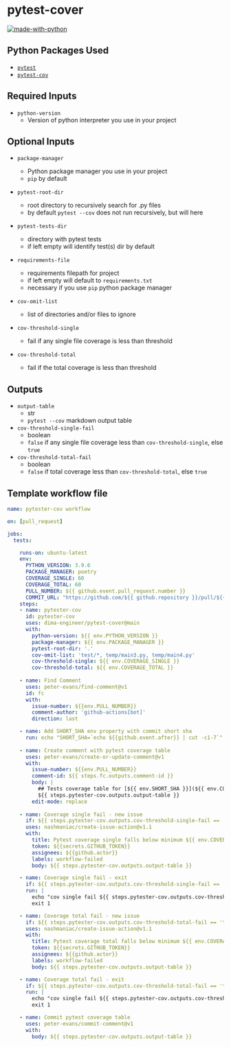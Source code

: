 # pytest-cover

[![made-with-python](https://img.shields.io/badge/Made%20with-Python-1f425f.svg)](https://www.python.org)

## Python Packages Used

- [`pytest`](https://pypi.org/project/pytest/)
- [`pytest-cov`](https://pypi.org/project/pytest-cov/)

## Required Inputs

- `python-version`
  - Version of python interpreter you use in your project

## Optional Inputs


- `package-manager`
  - Python package manager you use in your project
  - `pip` by default 

- `pytest-root-dir`
  - root directory to recursively search for .py files
  - by default `pytest --cov` does not run recursively, but will here
- `pytest-tests-dir`
  - directory with pytest tests
  - if left empty will identify test(s) dir by default
- `requirements-file`
  - requirements filepath for project
  - if left empty will default to `requirements.txt`
  - necessary if you use `pip` python package manager
- `cov-omit-list`
  - list of directories and/or files to ignore
- `cov-threshold-single`
  - fail if any single file coverage is less than threshold
- `cov-threshold-total`
  - fail if the total coverage is less than threshold

## Outputs

- `output-table`
  - str
  - `pytest --cov` markdown output table
- `cov-threshold-single-fail`
  - boolean
  - `false` if any single file coverage less than `cov-threshold-single`, else `true`
- `cov-threshold-total-fail`
  - boolean
  - `false` if total coverage less than `cov-threshold-total`, else `true`

## Template workflow file

```yaml
name: pytester-cov workflow

on: [pull_request]

jobs:
  tests:

    runs-on: ubuntu-latest
    env:
      PYTHON_VERSION: 3.9.6
      PACKAGE_MANAGER: poetry
      COVERAGE_SINGLE: 60
      COVERAGE_TOTAL: 60
      PULL_NUMBER: ${{ github.event.pull_request.number }}
      COMMIT_URL: "https://github.com/${{ github.repository }}/pull/${{ github.event.pull_request.number }}/commits/${{ github.event.after }}"
    steps:
    - name: pytester-cov
      id: pytester-cov
      uses: dima-engineer/pytest-cover@main
      with:
        python-version: ${{ env.PYTHON_VERSION }}
        package-manager: ${{ env.PACKAGE_MANAGER }}
        pytest-root-dir: '.'
        cov-omit-list: 'test/*, temp/main3.py, temp/main4.py'
        cov-threshold-single: ${{ env.COVERAGE_SINGLE }}
        cov-threshold-total: ${{ env.COVERAGE_TOTAL }}
    
    - name: Find Comment
      uses: peter-evans/find-comment@v1
      id: fc
      with:
        issue-number: ${{env.PULL_NUMBER}}
        comment-author: 'github-actions[bot]'
        direction: last

    - name: Add SHORT_SHA env property with commit short sha
      run: echo "SHORT_SHA=`echo ${{github.event.after}} | cut -c1-7`" >> $GITHUB_ENV
    
    - name: Create comment with pytest coverage table
      uses: peter-evans/create-or-update-comment@v1
      with:
        issue-number: ${{env.PULL_NUMBER}}
        comment-id: ${{ steps.fc.outputs.comment-id }}
        body: |
          ## Tests coverage table for [${{ env.SHORT_SHA }}](${{ env.COMMIT_URL }}) commit.
          ${{ steps.pytester-cov.outputs.output-table }}
        edit-mode: replace
    
    - name: Coverage single fail - new issue
      if: ${{ steps.pytester-cov.outputs.cov-threshold-single-fail == 'true' }}
      uses: nashmaniac/create-issue-action@v1.1
      with:
        title: Pytest coverage single falls below minimum ${{ env.COVERAGE_SINGLE }}
        token: ${{secrets.GITHUB_TOKEN}}
        assignees: ${{github.actor}}
        labels: workflow-failed
        body: ${{ steps.pytester-cov.outputs.output-table }}

    - name: Coverage single fail - exit
      if: ${{ steps.pytester-cov.outputs.cov-threshold-single-fail == 'true' }}
      run: |
        echo "cov single fail ${{ steps.pytester-cov.outputs.cov-threshold-single-fail }}"
        exit 1

    - name: Coverage total fail - new issue
      if: ${{ steps.pytester-cov.outputs.cov-threshold-total-fail == 'true' }}
      uses: nashmaniac/create-issue-action@v1.1
      with:
        title: Pytest coverage total falls below minimum ${{ env.COVERAGE_TOTAL }}
        token: ${{secrets.GITHUB_TOKEN}}
        assignees: ${{github.actor}}
        labels: workflow-failed
        body: ${{ steps.pytester-cov.outputs.output-table }}

    - name: Coverage total fail - exit
      if: ${{ steps.pytester-cov.outputs.cov-threshold-total-fail == 'true' }}
      run: |
        echo "cov single fail ${{ steps.pytester-cov.outputs.cov-threshold-total-fail }}"
        exit 1

    - name: Commit pytest coverage table
      uses: peter-evans/commit-comment@v1
      with:
        body: ${{ steps.pytester-cov.outputs.output-table }}
```